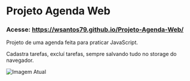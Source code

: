 # Projeto Agenda Web

### Acesse: https://wsantos79.github.io/Projeto-Agenda-Web/

Projeto de uma agenda feita para praticar JavaScript.

Cadastra tarefas, excluí tarefas, sempre salvando tudo no storage do navegador.

![Imagem Atual](https://i.postimg.cc/R0n6zBwg/image.png)
